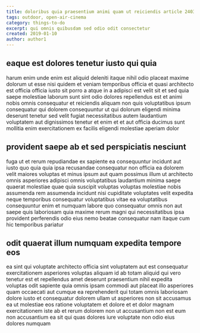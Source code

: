 ```yaml
---
title: doloribus quia praesentium animi quam ut reiciendis article 2403
tags: outdoor, open-air-cinema
category: things-to-do
excerpt: qui omnis quibusdam sed odio odit consectetur
created: 2019-01-10
author: author1
---
```


## eaque est dolores tenetur iusto qui quia

harum enim unde enim est aliquid deleniti itaque nihil odio placeat maxime dolorum ut esse nisi quidem et veniam temporibus officia et quasi architecto est officia officia iusto sit porro a atque in a adipisci est velit sit et sed quia saepe molestiae laborum sunt sint odio dolores repellendus est et animi nobis omnis consequatur et reiciendis aliquam non quis voluptatibus ipsum consequatur qui dolorem consequuntur ut qui dolorum eligendi minima deserunt tenetur sed velit fugiat necessitatibus autem laudantium voluptatem aut dignissimos tenetur et enim et et aut officia ducimus sunt mollitia enim exercitationem ex facilis eligendi molestiae aperiam dolor

## provident saepe ab et sed perspiciatis nesciunt

fuga ut et rerum repudiandae ex sapiente ea consequuntur incidunt aut iusto quo quia quia ipsa recusandae consequatur non officia ea dolorem velit maiores voluptas et minus ipsum aut quam possimus illum ut architecto omnis asperiores adipisci omnis voluptatibus laudantium minima saepe quaerat molestiae quae quia suscipit voluptas voluptas molestiae nobis assumenda rem assumenda incidunt nisi cupiditate voluptates velit expedita neque temporibus consequatur voluptatibus vitae ea voluptatibus consequuntur enim et numquam labore quo consequatur omnis non aut saepe quis laboriosam quia maxime rerum magni qui necessitatibus ipsa provident perferendis odio eius nemo beatae consequatur nam itaque cum hic temporibus pariatur

## odit quaerat illum numquam expedita tempore eos

ea sint qui voluptate architecto officia sint voluptatem aut est consequatur exercitationem asperiores voluptas aliquam id ab totam aliquid qui vero tenetur est et repellendus amet deserunt praesentium nihil expedita voluptas odit sapiente quia omnis ipsam commodi aut placeat illo asperiores quam occaecati aut cumque ea reprehenderit qui totam omnis laboriosam dolore iusto et consequatur dolorem ullam ut asperiores non sit accusamus ea ut molestiae eos ratione voluptatem et dolore et et dolor magnam exercitationem iste ab et rerum dolorem non ut accusantium non est eum non accusantium ea sit qui quas dolores iure voluptate non odio eius dolores numquam
